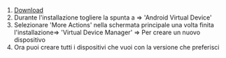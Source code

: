 1. [Download](https://developer.android.com/studio?gclid=Cj0KCQiAic6eBhCoARIsANlox86CCiKPW6TrJ4kPx9b3-0wYnGqmQsgzvj-AK2Rg79zUyYmT6SeJBjMaAuLfEALw_wcB&gclsrc=aw.ds)
2. Durante l'installazione togliere la spunta a => 'Android Virtual Device'
3.  Selezionare 'More Actions' nella schermata principale una volta finita l'installazione=> 'Virtual Device Manager' => Per creare un nuovo dispositivo
4. Ora puoi creare tutti i dispositivi che vuoi con la versione che preferisci